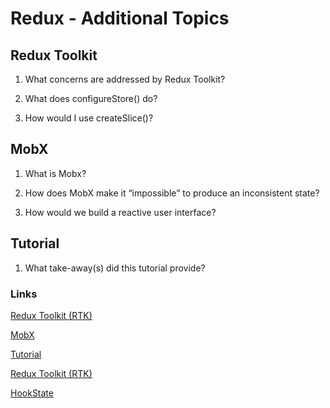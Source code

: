 # Redux - Additional Topics

## Redux Toolkit
1. What concerns are addressed by Redux Toolkit?

2. What does configureStore() do?

3. How would I use createSlice()?

## MobX
1. What is Mobx?

2. How does MobX make it “impossible” to produce an inconsistent state?

3. How would we build a reactive user interface?

## Tutorial
1. What take-away(s) did this tutorial provide?

### Links
[Redux Toolkit (RTK)](https://redux-toolkit.js.org/introduction/getting-started)

[MobX](https://mobx.js.org/getting-started.html)

[Tutorial](https://redux-toolkit.js.org/tutorials/overview)

[Redux Toolkit (RTK)](https://redux-toolkit.js.org/)

[HookState](https://hookstate.js.org/)